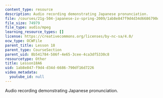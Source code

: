 ```yaml
---
content_type: resource
description: Audio recording demonstrating Japanese pronunciation.
file: /courses/21g-504-japanese-iv-spring-2009/1ab8e847f9d4d34d6686790df16d7226_Lesson18A6.mp3
file_size: 74979
file_type: audio/mpeg
learning_resource_types: []
license: https://creativecommons.org/licenses/by-nc-sa/4.0/
ocw_type: OCWFile
parent_title: Lesson 18
parent_type: CourseSection
parent_uid: 8b541784-586f-4e65-3cee-4ca3df5330c8
resourcetype: Other
title: Lesson18A6
uid: 1ab8e847-f9d4-d34d-6686-790df16d7226
video_metadata:
  youtube_id: null
---
```

Audio recording demonstrating Japanese pronunciation.